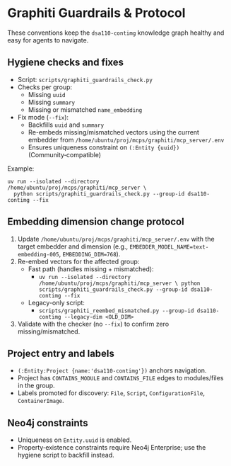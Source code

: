 # Graphiti Guardrails & Protocol

These conventions keep the `dsa110-contimg` knowledge graph healthy and easy for agents to navigate.

## Hygiene checks and fixes

- Script: `scripts/graphiti_guardrails_check.py`
- Checks per group:
  - Missing `uuid`
  - Missing `summary`
  - Missing or mismatched `name_embedding`
- Fix mode (`--fix`):
  - Backfills `uuid` and `summary`
  - Re-embeds missing/mismatched vectors using the current embedder from `/home/ubuntu/proj/mcps/graphiti/mcp_server/.env`
  - Ensures uniqueness constraint on `(:Entity {uuid})` (Community‑compatible)

Example:

```
uv run --isolated --directory /home/ubuntu/proj/mcps/graphiti/mcp_server \
  python scripts/graphiti_guardrails_check.py --group-id dsa110-contimg --fix
```

## Embedding dimension change protocol

1. Update `/home/ubuntu/proj/mcps/graphiti/mcp_server/.env` with the target embedder and dimension (e.g., `EMBEDDER_MODEL_NAME=text-embedding-005`, `EMBEDDING_DIM=768`).
2. Re-embed vectors for the affected group:
   - Fast path (handles missing + mismatched):
     - `uv run --isolated --directory /home/ubuntu/proj/mcps/graphiti/mcp_server \
        python scripts/graphiti_guardrails_check.py --group-id dsa110-contimg --fix`
   - Legacy-only script:
     - `scripts/graphiti_reembed_mismatched.py --group-id dsa110-contimg --legacy-dim <OLD_DIM>`
3. Validate with the checker (no `--fix`) to confirm zero missing/mismatched.

## Project entry and labels

- `(:Entity:Project {name:'dsa110-contimg'})` anchors navigation.
- Project has `CONTAINS_MODULE` and `CONTAINS_FILE` edges to modules/files in the group.
- Labels promoted for discovery: `File`, `Script`, `ConfigurationFile`, `ContainerImage`.

## Neo4j constraints

- Uniqueness on `Entity.uuid` is enabled.
- Property‑existence constraints require Neo4j Enterprise; use the hygiene script to backfill instead.

